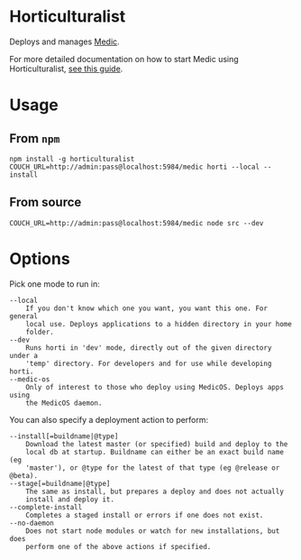 Horticulturalist
================

Deploys and manages [Medic](github.com/medic/medic-webapp).

For more detailed documentation on how to start Medic using Horticulturalist, [see this guide](https://github.com/medic/medic-webapp#deploy-locally-using-horticulturalist-beta).

# Usage

## From `npm`

    npm install -g horticulturalist
    COUCH_URL=http://admin:pass@localhost:5984/medic horti --local --install

## From source

	COUCH_URL=http://admin:pass@localhost:5984/medic node src --dev

# Options

Pick one mode to run in:

    --local
        If you don't know which one you want, you want this one. For general
        local use. Deploys applications to a hidden directory in your home
        folder.
    --dev
        Runs horti in 'dev' mode, directly out of the given directory under a
        'temp' directory. For developers and for use while developing horti.
    --medic-os
        Only of interest to those who deploy using MedicOS. Deploys apps using
        the MedicOS daemon.

You can also specify a deployment action to perform:

    --install[=buildname|@type]
        Download the latest master (or specified) build and deploy to the
        local db at startup. Buildname can either be an exact build name (eg
        'master'), or @type for the latest of that type (eg @release or @beta).
    --stage[=buildname|@type]
        The same as install, but prepares a deploy and does not actually 
        install and deploy it.
    --complete-install
        Completes a staged install or errors if one does not exist.
    --no-daemon
        Does not start node modules or watch for new installations, but does 
        perform one of the above actions if specified.
